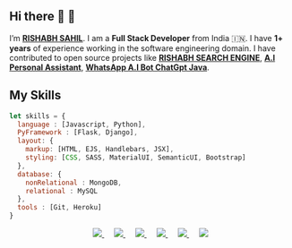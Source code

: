 ## Hi there 👋 :pray: 
I’m <b>[RISHABH SAHIL](https://www.instagram.com/ll._rsy_.ll/)</b>. I am a <b>Full Stack Developer</b> from India :india:. I have <b>1+ years</b> of experience working in the software engineering domain. I have contributed to open source projects like <b><a href="https://rishabhsahill.github.io/rishabh-search-engine/">RISHABH SEARCH ENGINE</a></b>, <b><a href="https://github.com/rishabhsahilll/AI-Jarvis-Connect-ChatGpt-And-EdgeGpt-4">A.I Personal Assistant</a></b>, <b><a href="[https://github.com/RishabhSahil/WhatsApp-Bot-ChatGpt-Java](https://github.com/rishabhsahilll/WhatsApp-ChatGpt-Bot)">WhatsApp A.I Bot ChatGpt Java</a></b>.

## My Skills
```js
let skills = {
  language : [Javascript, Python],
  PyFramework : [Flask, Django],
  layout: {
    markup: [HTML, EJS, Handlebars, JSX],
    styling: [CSS, SASS, MaterialUI, SemanticUI, Bootstrap]
  },
  database: {
    nonRelational : MongoDB,
    relational : MySQL
  },
  tools : [Git, Heroku]
}
```

<p align="center">
    <a href="https://rishabhsahilll.github.io/rishabh-search-engine/portfolio" alt="Portfolio">
        <img src="https://img.shields.io/badge/Portfolio-RISHABH-brightgreen.svg" />
    </a>&emsp;
    <a href="https://www.instagram.com/ll._rsy_.ll/" alt="Instagram">
        <img src="https://img.shields.io/badge/-Rishabh Kumar-blue?style=social&logo=Instagram&logoColor=red"  />
    </a>&emsp;
      <a href="https://www.facebook.com/Rishabh.Sahil.RS" alt="Facebook">
        <img src="https://img.shields.io/badge/-Rishabh Kumar-blue?style=social&logo=Facebook&logoColor=blue"  />
    </a>&emsp;
    <a href="[https://www.facebook.com/Rishabh.Sahil.RS](https://twitter.com/_rishabh_sahil_)" alt="Twitter">
        <img src="https://img.shields.io/badge/-Rishabh Kumar-blue?style=social&logo=Twitter&logoColor=blue"  />
    </a>&emsp;
    <a href="https://www.linkedin.com/in/rishabhsahil/" alt="LinkedIn">
        <img src="https://img.shields.io/badge/-Rishabh Kumar-blue?style=social&logo=Linkedin&logoColor=blue" />
    </a>&emsp;
    <a href="mailto:githubsahil4+git@gmail.com" alt="LinkedIn">
        <img src="https://img.shields.io/badge/-GMail-c14438?style=social&logo=Gmail&logoColor=red" />
    </a>
</p>
